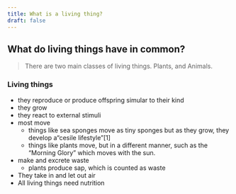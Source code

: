 ```yaml
---
title: What is a living thing?
draft: false
---
```

## What do living things have in common?
> There are two main classes of living things. Plants, and Animals.

### Living things
- they reproduce or produce offspring simular to their kind
- they grow
- they react to external stimuli
- most move
    - things like sea sponges move as tiny sponges but as they grow, they develop a“cesile lifestyle”[1]
    - things like plants move, but in a different manner, such as the “Morning Glory” which moves with the sun.
- make and excrete waste
    - plants produce sap, which is counted as waste
- They take in and let out air
- All living things need nutrition

